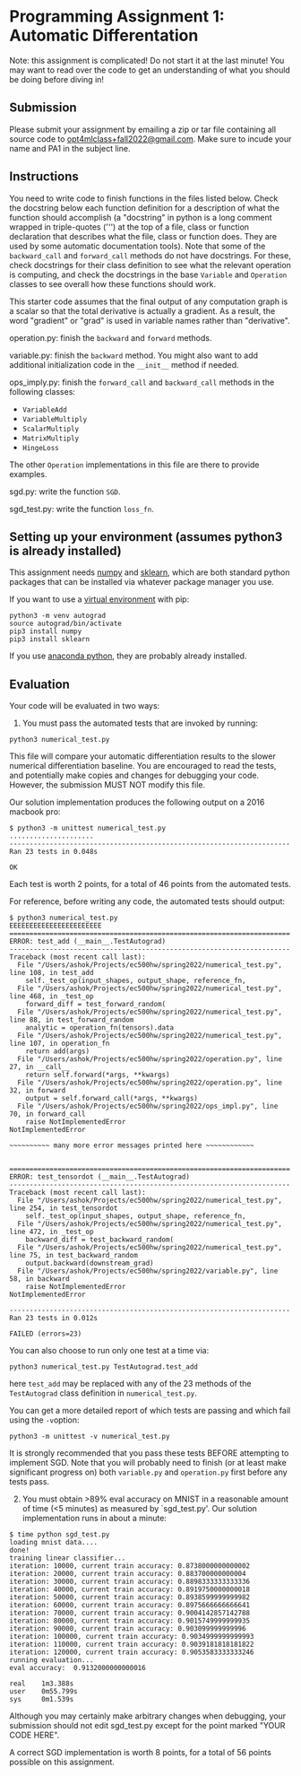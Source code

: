 # Programming  Assignment 1: Automatic Differentation

Note: this assignment is complicated! Do not start it at the last minute! You may
want to read over the code to get an understanding of what you should be doing
before diving in!

## Submission

Please submit your assignment by emailing a zip or tar file containing all source code to
opt4mlclass+fall2022@gmail.com. Make sure to incude your name and PA1 in the subject line.

## Instructions

You need to write code to finish functions in the files listed below.
Check the docstring below each function definition for a description of what
the function should accomplish  (a "docstring" in python is a long comment
wrapped in triple-quotes (''') at the top of a file, class or function
declaration that describes what the  file, class or function does. They
are used by some automatic documentation tools).
Note that some of the `backward_call` and `forward_call` methods do not  have
docstrings. For these, check docstrings for their class definition to see
what the relevant operation is computing, and check the docstrings in the base
`Variable` and `Operation` classes to see overall how these functions should work.

This starter code assumes that the final output of any computation graph is a 
scalar so that the total derivative is actually a gradient. As a result, the
word "gradient" or "grad" is used in variable names rather than "derivative".



operation.py:
finish the `backward` and `forward` methods.

variable.py:
finish the `backward` method. You might also want to add additional initialization
code in the `__init__` method if needed.

ops_imply.py:
finish the `forward_call` and `backward_call` methods in the following classes:
- `VariableAdd`
- `VariableMultiply`
- `ScalarMultiply`
- `MatrixMultiply`
- `HingeLoss`

The other `Operation` implementations in this file are there to provide examples.

sgd.py:
write the function `SGD`.

sgd_test.py:
write the function `loss_fn`.


## Setting up your environment (assumes python3 is already installed)

This assignment needs [numpy](https://numpy.org/) and [sklearn](https://scikit-learn.org/stable/), which are both standard python packages
that can be installed via whatever package manager you use.

If you want to use a [virtual environment](https://docs.python.org/3/tutorial/venv.html) with pip:
```
python3 -m venv autograd
source autograd/bin/activate
pip3 install numpy
pip3 install sklearn
```

If you use [anaconda python](https://www.anaconda.com/products/individual), they are probably already installed.


## Evaluation

Your code will be evaluated in two ways:
1. You must pass the automated tests that are invoked by running:
```
python3 numerical_test.py
```
This file will compare your automatic differentiation results to the slower
numerical differentiation baseline. You are encouraged to read the tests, and 
potentially make copies and changes for debugging your code. However, the 
submission MUST NOT modify this file.

Our solution implementation produces the following output on a 2016 macbook pro:
```
$ python3 -m unittest numerical_test.py 
.....................
----------------------------------------------------------------------
Ran 23 tests in 0.048s

OK
```

Each test is worth 2 points, for a total of 46 points from the automated tests.

For reference, before writing any code, the automated tests should output:
```
$ python3 numerical_test.py 
EEEEEEEEEEEEEEEEEEEEEEE
======================================================================
ERROR: test_add (__main__.TestAutograd)
----------------------------------------------------------------------
Traceback (most recent call last):
  File "/Users/ashok/Projects/ec500hw/spring2022/numerical_test.py", line 108, in test_add
    self._test_op(input_shapes, output_shape, reference_fn,
  File "/Users/ashok/Projects/ec500hw/spring2022/numerical_test.py", line 468, in _test_op
    forward_diff = test_forward_random(
  File "/Users/ashok/Projects/ec500hw/spring2022/numerical_test.py", line 88, in test_forward_random
    analytic = operation_fn(tensors).data
  File "/Users/ashok/Projects/ec500hw/spring2022/numerical_test.py", line 107, in operation_fn
    return add(args)
  File "/Users/ashok/Projects/ec500hw/spring2022/operation.py", line 27, in __call__
    return self.forward(*args, **kwargs)
  File "/Users/ashok/Projects/ec500hw/spring2022/operation.py", line 32, in forward
    output = self.forward_call(*args, **kwargs)
  File "/Users/ashok/Projects/ec500hw/spring2022/ops_impl.py", line 70, in forward_call
    raise NotImplementedError
NotImplementedError

~~~~~~~~~~ many more error messages printed here ~~~~~~~~~~~~


======================================================================
ERROR: test_tensordot (__main__.TestAutograd)
----------------------------------------------------------------------
Traceback (most recent call last):
  File "/Users/ashok/Projects/ec500hw/spring2022/numerical_test.py", line 254, in test_tensordot
    self._test_op(input_shapes, output_shape, reference_fn,
  File "/Users/ashok/Projects/ec500hw/spring2022/numerical_test.py", line 472, in _test_op
    backward_diff = test_backward_random(
  File "/Users/ashok/Projects/ec500hw/spring2022/numerical_test.py", line 75, in test_backward_random
    output.backward(downstream_grad)
  File "/Users/ashok/Projects/ec500hw/spring2022/variable.py", line 58, in backward
    raise NotImplementedError
NotImplementedError

----------------------------------------------------------------------
Ran 23 tests in 0.012s

FAILED (errors=23)
```

You can also choose to run only one test at a time via:
```
python3 numerical_test.py TestAutograd.test_add
```
here `test_add` may be replaced with any of the 23 methods of the `TestAutograd` class
definition in `numerical_test.py`.

You can get a more detailed report of which tests are passing and which fail using the `-v`option:
```
python3 -m unittest -v numerical_test.py
```


It is strongly recommended that you pass these tests BEFORE attempting to implement SGD. Note that you will probably need
to finish (or at least make significant progress on) both `variable.py` and `operation.py` first before any tests pass.

2. You must obtain >89% eval accuracy on MNIST in a reasonable amount of time (<5 minutes) as measured
by `sgd_test.py'. Our solution implementation runs in about a minute:
```
$ time python sgd_test.py
loading mnist data....
done!
training linear classifier...
iteration: 10000, current train accuracy: 0.8738000000000002
iteration: 20000, current train accuracy: 0.883700000000004
iteration: 30000, current train accuracy: 0.8898333333333336
iteration: 40000, current train accuracy: 0.8919750000000018
iteration: 50000, current train accuracy: 0.8938599999999982
iteration: 60000, current train accuracy: 0.8975666666666641
iteration: 70000, current train accuracy: 0.9004142857142788
iteration: 80000, current train accuracy: 0.9015749999999935
iteration: 90000, current train accuracy: 0.903099999999996
iteration: 100000, current train accuracy: 0.9034999999999993
iteration: 110000, current train accuracy: 0.9039181818181822
iteration: 120000, current train accuracy: 0.9053583333333246
running evaluation...
eval accuracy:  0.9132000000000016

real    1m3.388s
user    0m55.799s
sys     0m1.539s
```
Although you may certainly make arbitrary changes when debugging, your submission should not
edit sgd_test.py except for the point marked "YOUR CODE HERE".

A correct SGD implementation is worth 8 points, for a total of 56 points possible on this assignment.





